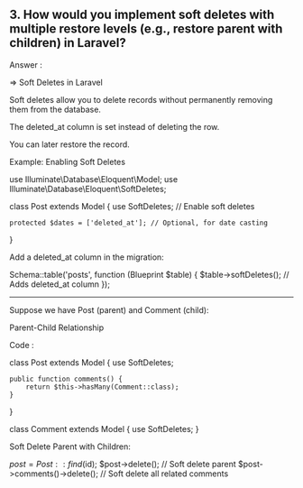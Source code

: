 ## 3. How would you implement soft deletes with multiple restore levels (e.g., restore parent with children) in Laravel?

Answer : 

=> Soft Deletes in Laravel

Soft deletes allow you to delete records without permanently removing them from the database.

The deleted_at column is set instead of deleting the row.

You can later restore the record.

Example: Enabling Soft Deletes

use Illuminate\Database\Eloquent\Model;
use Illuminate\Database\Eloquent\SoftDeletes;

class Post extends Model {
    use SoftDeletes; // Enable soft deletes

    protected $dates = ['deleted_at']; // Optional, for date casting
}


Add a deleted_at column in the migration:

Schema::table('posts', function (Blueprint $table) {
    $table->softDeletes(); // Adds deleted_at column
});


--------------
Suppose we have Post (parent) and Comment (child):

Parent-Child Relationship

Code :  

class Post extends Model {
    use SoftDeletes;

    public function comments() {
        return $this->hasMany(Comment::class);
    }
}

class Comment extends Model {
    use SoftDeletes;
}

Soft Delete Parent with Children:

$post = Post::find($id);
$post->delete(); // Soft delete parent
$post->comments()->delete(); // Soft delete all related comments






